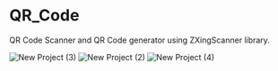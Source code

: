 # QR_Code
 QR Code Scanner and QR Code generator using ZXingScanner library.
 
![New Project (3)](https://user-images.githubusercontent.com/56721931/167667087-d841d2c6-e643-4444-9dad-da59fdd8e598.png)
![New Project (2)](https://user-images.githubusercontent.com/56721931/167666263-8131ee97-b958-4867-941e-83196640724f.png)
![New Project (4)](https://user-images.githubusercontent.com/56721931/167667443-4a70669e-78e7-4b45-bebb-9a48c661e73f.png)
